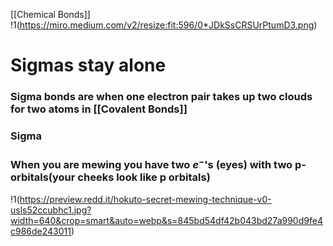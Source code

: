 [[Chemical Bonds]]
!1(https://miro.medium.com/v2/resize:fit:596/0*JDkSsCRSUrPtumD3.png)
# Sigmas stay alone
###  Sigma bonds are when one electron pair takes up two clouds for two atoms in [[Covalent Bonds]]
### Sigma 

### When you are mewing you have two $e^-$'s (eyes) with two p-orbitals(your cheeks look like p orbitals)

!1(https://preview.redd.it/hokuto-secret-mewing-technique-v0-usls52ccubhc1.jpg?width=640&crop=smart&auto=webp&s=845bd54df42b043bd27a990d9fe4c986de243011)
